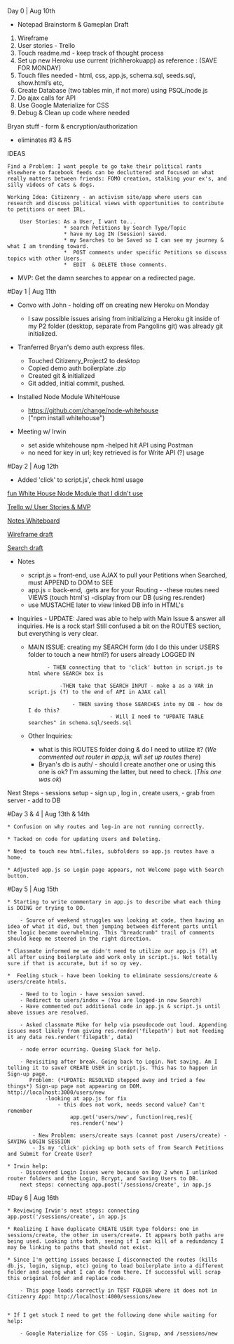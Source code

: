 Day 0 | Aug 10th
 * Notepad Brainstorm & Gameplan Draft
1. Wireframe
2. User stories - Trello
3. Touch readme.md - keep track of thought process 
4. Set up new Heroku use current (richherokuapp) as reference : (SAVE FOR MONDAY)
5. Touch files needed - html, css, app.js, schema.sql, seeds.sql, show.html’s etc, 
6. Create Database (two tables min, if not more) using PSQL/node.js
7. Do ajax calls for API
8. Use Google Materialize for CSS
9. Debug & Clean up code where needed

Bryan stuff - form & encryption/authorization
 - eliminates #3 & #5

IDEAS
<!-- 
  Scrapped Idea:  
    app that ….
    - pulls songs from soundcloud
    - connects them wth P4k review (JOIN TABLES)
    - users can POST comments (forum) --> 
 
    Find a Problem: I want people to go take their political rants elsewhere so facebook feeds can be decluttered and focused on what really matters between friends: FOMO creation, stalking your ex's, and silly videos of cats & dogs. 

    Working Idea: Citizenry - an activism site/app where users can research and discuss political views with opportunities to contribute to petitions or meet IRL.

        User Stories: As a User, I want to... 
                      * search Petitions by Search Type/Topic
                      * have my Log IN (Session) saved. 
                      * my Searches to be Saved so I can see my journey & what I am trending toward.
                      *  POST comments under specific Petitions so discuss topics with other Users.
                      *  EDIT  & DELETE those comments.

* MVP: Get the damn searches to appear on a redirected page.

#Day 1 | Aug 11th

* Convo with John - holding off on creating new Heroku on Monday
    - I saw possible issues arising from initializing a Heroku git inside of my P2 folder (desktop, separate from Pangolins git) was already git initialized. 

* Tranferred Bryan's demo auth express files.
    - Touched Citizenry_Project2 to desktop
    - Copied demo auth boilerplate .zip
    - Created git & initialized
    - Git added, initial commit, pushed. 

* Installed Node Module WhiteHouse
    - https://github.com/change/node-whitehouse
    - ("npm install whitehouse")

* Meeting w/ Irwin
    - set aside whitehouse npm
     -helped hit API using Postman
    - no need for key in url; key retrieved is for Write API (?) usage

#Day 2 | Aug 12th

* Added 'click' to script.js', check html usage

[fun White House Node Module that I didn't use](http://i.imgur.com/7bTyOmQ.png)

[Trello w/ User Stories & MVP](http://i.imgur.com/ch4Q5gw.png)

[Notes Whiteboard](http://i.imgur.com/GFQ9oa0.jpg)

[Wireframe draft](http://i.imgur.com/WOTIufB.png)

[Search draft](http://i.imgur.com/m7aALVY.png)

* Notes 
    - script.js = 
        front-end, 
        use AJAX to pull your Petitions when Searched,
        must APPEND to DOM to SEE 
    - app.js = 
        back-end,
        .gets are for your Routing - 
            -these routes need VIEWS (touch html's)
                -display from our DB (using res.render)
    - use MUSTACHE later to view linked DB info in HTML's

* Inquiries - UPDATE: Jared was able to help with Main Issue & answer all inquiries. He is a rock star! Still confused a bit on the ROUTES section, but everything is very clear. 

    - MAIN ISSUE: creating my SEARCH form (do I do this under USERS folder to touch a new html?) for users already LOGGED IN
                
                - THEN connecting that to 'click' button in script.js to html where SEARCH box is
                    
                    -THEN take that SEARCH INPUT - make a as a VAR in script.js (?) to the end of API in AJAX call

                        - THEN saving those SEARCHES into my DB - how do I do this? 
                                    - Will I need to "UPDATE TABLE searches" in schema.sql/seeds.sql
    - Other Inquiries:
        -  what is this ROUTES folder doing & do I need to utilize it? (*We commented out router in app.js, will set up routes there*)
        - Bryan's db is auth/ - should I create another one or using this one is ok? I'm assuming the latter, but need to check. (*This one was ok*)


Next Steps
        - sessions setup - sign up , log in , create users, 
        - grab from server - add to DB 

#Day 3 & 4 | Aug 13th & 14th

    * Confusion on why routes and log-in are not running correctly.

    * Tacked on code for updating Users and Deleting. 

    * Need to touch new html.files, subfolders so app.js routes have a home.

    * Adjusted app.js so Login page appears, not Welcome page with Search button.

#Day 5 | Aug 15th

    * Starting to write commentary in app.js to describe what each thing is DOING or trying to DO. 

        - Source of weekend struggles was looking at code, then having an idea of what it did, but then jumping between different parts until the logic became overwhelming. This "breadcrumb" trail of comments should keep me steered in the right direction.

    * Classmate informed me we didn't need to utilize our app.js (?) at all after using boilerplate and work only in script.js. Not totally sure if that is accurate, but if so oy vey.

    *  Feeling stuck - have been looking to eliminate sessions/create & users/create htmls. 

        - Need to to login - have session saved.
        - Redirect to users/index = (You are logged-in now Search) 
        - Have commented out additional code in app.js & script.js until above issues are resolved.

        - Asked classmate Mike for help via pseudocode out loud. Appending issues most likely from giving res.render('filepath') but not feeding it any data res.render('filepath', data)

        - node error ocurring. Queing Slack for help.

        - Revisiting after break. Going back to Login. Not saving. Am I telling it to save? CREATE USER in script.js. This has to happen in Sign-up page.
           Problem: (*UPDATE: RESOLVED stepped away and tried a few things*) Sign-up page not appearing on DOM. http://localhost:3000/users/new
                -looking at app.js for fix
                    - this does not work, needs second value? Can't remember
                        app.get('users/new', function(req,res){
                        res.render('new')
                      
            - New Problem: users/create says (cannot post /users/create) - SAVING LOGIN SESSION
            - Is my 'click' picking up both sets of from Search Petitions and Submit for Create User?

    * Irwin help: 
        - Discovered Login Issues were because on Day 2 when I unlinked router folders and the Login, Bcrypt, and Saving Users to DB.
        next steps: connecting app.post('/sessions/create', in app.js

#Day 6 | Aug 16th
    
    * Reviewing Irwin's next steps: connecting app.post('/sessions/create', in app.js

    * Realizing I have duplicate CREATE USER type folders: one in sessions/create, the other in users/create. It appears both paths are being used. Looking into both, seeing if I can kill of a redundancy I may be linking to paths that should not exist. 

    * Since I'm getting issues because I disconnected the routes (kills db.js, login, signup, etc) going to load boilerplate into a different folder and seeing what I can do from there. If successful will scrap this original folder and replace code. 

        - This page loads correctly in TEST FOLDER where it does not in Citizenry App: http://localhost:4000/sessions/new


    * If I get stuck I need to get the following done while waiting for help:

        - Google Materialize for CSS - Login, Signup, and /sessions/new




